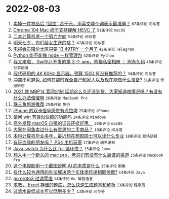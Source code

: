 # 2022-08-03

1. [卖掉一件物品后 “回血” 若干元，用英文哪个词表示最准确？](https://www.v2ex.com/t/870345) `67条评论` `问与答`
1. [Chrome 104 Mac 终于支持硬解 HEVC 了](https://www.v2ex.com/t/870362) `51条评论` `macOS`
1. [二本计算机求一个努力方向](https://www.v2ex.com/t/870369) `51条评论` `问与答`
1. [明天七夕，你们给女生送的啥？](https://www.v2ex.com/t/870459) `47条评论` `问与答`
1. [电报会员降价土区只要 13.49TRY 一个月了](https://www.v2ex.com/t/870349) `42条评论` `Telegram`
1. [Python 能不能像 node 一样管理包](https://www.v2ex.com/t/870375) `42条评论` `Python`
1. [我又来啦， SwiftUI 开发的第 3 个 app，熊猫私密相册 ｜ 附永久码](https://www.v2ex.com/t/870471) `40条评论` `分享创造`
1. [写代码用的 4K 60Hz 显示器，预算 1500 有没有推荐的？](https://www.v2ex.com/t/870373) `34条评论` `问与答`
1. [冲突不可避免, 如何在那时保全自己和家人以及现在能做什么准备?](https://www.v2ex.com/t/870372) `31条评论` `奇思妙想`
1. [2021 款 MBP14 官网定制 延期这么久还没到货，大家知道啥情况吗？有没有什么办法催催啊](https://www.v2ex.com/t/870407) `26条评论` `MacBook Pro`
1. [珠三角旅游推荐](https://www.v2ex.com/t/870447) `25条评论` `旅行`
1. [iPhone 的双卡信号感觉有点拉垮](https://www.v2ex.com/t/870397) `25条评论` `iPhone`
1. [请问 win 有类似快照的功能吗](https://www.v2ex.com/t/870356) `24条评论` `Windows`
1. [意外发现 macOS 自带的词典还挺好用。](https://www.v2ex.com/t/870443) `20条评论` `macOS`
1. [大家在闲鱼卖过什么有意思的二手商品？](https://www.v2ex.com/t/870428) `19条评论` `问与答`
1. [本科计算机毕业多年，最近想在想职硕士可以读什么专业](https://www.v2ex.com/t/870420) `18条评论` `职场话题`
1. [有玩血缘的朋友吗？ PS4 主机玩家](https://www.v2ex.com/t/870396) `17条评论` `魂系游戏`
1. [Java switch 为什么比 for 循环快？](https://www.v2ex.com/t/870434) `15条评论` `Java`
1. [想入手一个断头的 mac pro，老哥们有没有什么靠谱的渠道](https://www.v2ex.com/t/870415) `15条评论` `MacBook Pro`
1. [这个电视剧用一个截图说明 AI 的本质是什么](https://www.v2ex.com/t/870385) `15条评论` `剧集`
1. [有什么较为通用的办法解决两个实体类传递相同参数?](https://www.v2ex.com/t/870449) `14条评论` `Java`
1. [go proto3 过滤零值](https://www.v2ex.com/t/870412) `14条评论` `Go 编程语言`
1. [求教， Excel 存储的题库，怎么快速生成题本和解析](https://www.v2ex.com/t/870445) `13条评论` `程序员`
1. [过滤水最低成本可以低到多少？](https://www.v2ex.com/t/870416) `13条评论` `问与答`
